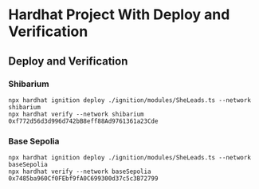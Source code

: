 # Hardhat Project With Deploy and Verification

## Deploy and Verification

### Shibarium

```shell
npx hardhat ignition deploy ./ignition/modules/SheLeads.ts --network shibarium
npx hardhat verify --network shibarium 0xf772d56d3d996d742bB8eff88Ad9761361a23Cde
```

### Base Sepolia

```shell
npx hardhat ignition deploy ./ignition/modules/SheLeads.ts --network baseSepolia
npx hardhat verify --network baseSepolia 0x7485ba960Cf0FEbf9fA0C699300d37c5c3B72799
```
